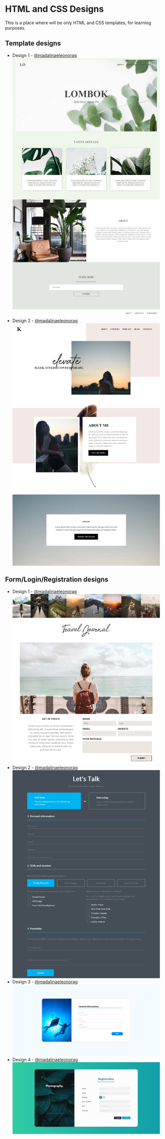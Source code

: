 # HTML and CSS Designs

This is a place where will be only HTML and CSS templates, for learning purposes.

## Template designs
* Design 1 - [@madalinaeleonorag](https://github.com/madalinaeleonorag)
![''](./Templates/Design1/screenshot.png)
* Design 2 - [@madalinaeleonorag](https://github.com/madalinaeleonorag)
![''](./Templates/Design2/screenshot.png)

## Form/Login/Registration designs
* Design 1 - [@madalinaeleonorag](https://github.com/madalinaeleonorag)
![''](./Forms/Design1/screenshot.png)
* Design 2 - [@madalinaeleonorag](https://github.com/madalinaeleonorag)
![''](./Forms/Design2/screenshot.png)
* Design 3 - [@madalinaeleonorag](https://github.com/madalinaeleonorag)
![''](./Forms/Design3/screenshot.png)
* Design 4 - [@madalinaeleonorag](https://github.com/madalinaeleonorag)
![''](./Forms/Design4/screenshot.png)

